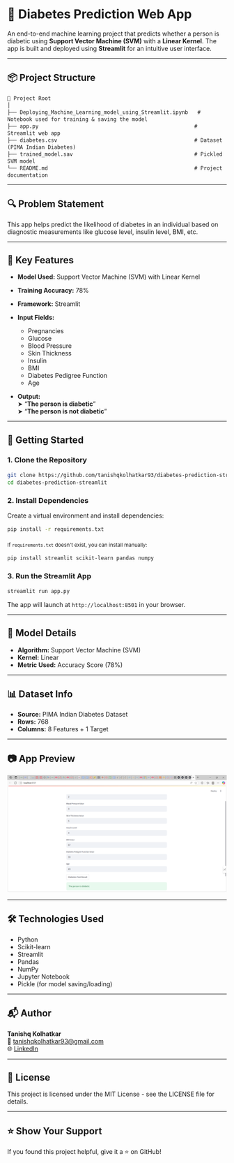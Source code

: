 # 🧠 Diabetes Prediction Web App

An end-to-end machine learning project that predicts whether a person is diabetic using **Support Vector Machine (SVM)** with a **Linear Kernel**. The app is built and deployed using **Streamlit** for an intuitive user interface.

---

## 📦 Project Structure

```
📁 Project Root
│
├── Deploying_Machine_Learning_model_using_Streamlit.ipynb   # Notebook used for training & saving the model
├── app.py                                                  # Streamlit web app
├── diabetes.csv                                            # Dataset (PIMA Indian Diabetes)
├── trained_model.sav                                       # Pickled SVM model
└── README.md                                               # Project documentation
```

---

## 🔍 Problem Statement

This app helps predict the likelihood of diabetes in an individual based on diagnostic measurements like glucose level, insulin level, BMI, etc.

---

## 🎯 Key Features

- **Model Used:** Support Vector Machine (SVM) with Linear Kernel
- **Training Accuracy:** 78%
- **Framework:** Streamlit
- **Input Fields:**
  - Pregnancies
  - Glucose
  - Blood Pressure
  - Skin Thickness
  - Insulin
  - BMI
  - Diabetes Pedigree Function
  - Age

- **Output:**  
  ➤ “**The person is diabetic**”  
  ➤ “**The person is not diabetic**”

---

## 🚀 Getting Started

### 1. Clone the Repository

```bash
git clone https://github.com/tanishqkolhatkar93/diabetes-prediction-streamlit.git
cd diabetes-prediction-streamlit
```

### 2. Install Dependencies

Create a virtual environment and install dependencies:

```bash
pip install -r requirements.txt
```

<sub>If `requirements.txt` doesn't exist, you can install manually:</sub>

```bash
pip install streamlit scikit-learn pandas numpy
```

### 3. Run the Streamlit App

```bash
streamlit run app.py
```

The app will launch at `http://localhost:8501` in your browser.

---

## 🧠 Model Details

- **Algorithm:** Support Vector Machine (SVM)
- **Kernel:** Linear
- **Metric Used:** Accuracy Score (78%)

---

## 📊 Dataset Info

- **Source:** PIMA Indian Diabetes Dataset
- **Rows:** 768
- **Columns:** 8 Features + 1 Target

---

## 📷 App Preview

> <p align="center">
  <img src="Screenshot 2025-06-05 212454.png" width="600"/>
</p>



---

## 🛠 Technologies Used

- Python
- Scikit-learn
- Streamlit
- Pandas
- NumPy
- Jupyter Notebook
- Pickle (for model saving/loading)

---

## 📬 Author

**Tanishq Kolhatkar**  
📧 tanishqkolhatkar93@gmail.com  
🌐 [LinkedIn](https://www.linkedin.com/in/tanishq93/) 

---

## 📃 License

This project is licensed under the MIT License - see the LICENSE file for details.

---

## ⭐️ Show Your Support

If you found this project helpful, give it a ⭐ on GitHub!
